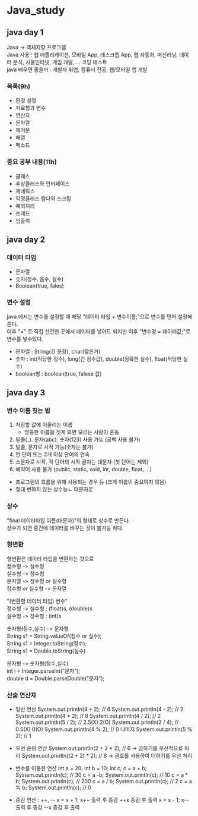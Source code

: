 # Java_study
## java day 1
Java -> 객체지향 프로그램  
Java 사용 : 웹 애플리케이션, 모바일 App, 데스크톱 App, 웹 자동화, 머신러닝, 데이터 분석, 사물인터넷, 게임 개발, ... 코딩 테스트  
java  배우면 좋을까 : 개발자 취업, 컴퓨터 전공, 웹/모바일 앱 개발  
  
### 목록(9h)
- 환경 설정
- 자료형과 변수
- 연산자
- 문자열
- 제어문
- 배열
- 메소드

### 중요 공부 내용(11h)
- 클래스
- 추상클래스와 인터페이스
- 제네릭스
- 익명클래스 람다와 스크림
- 예외처리
- 쓰레드
- 입출력

## java day 2

### 데이터 타입
- 문자열
- 숫자(정수, 음수, 실수)
- Boolean(true, fales)
  
### 변수 설정
java 에서는 변수를 설정할 때 해당 "데이터 타입 + 변수이름;"으로 변수를 먼저 설정해준다.  
이후 "=" 로 직접 선언한 곳에서 데이터를 넣어도 되지만 이후 "변수명 = 데이터값;"로 변수를 넣수있다.
- 문자열 : String(긴 문장), char(짧은거)
- 숫자 : int(적당한 정수), long(긴 정수값), double(정확한 실수), float(적당한 실수)
- boolean형 : boolean(true, falese 값)
  
## java day 3

### 변수 이름 짓는 법
1. 저장할 값에 어울리는 이름
    - 엉뚱한 이름을 짓게 되면 모르는 사람이 혼동
2. 밑줄(_). 문자(abc), 숫자(123) 사용 가능 (공백 사용 불가)
3. 밑줄, 문자로 시작 가능(숫자는 불가)
4. 한 단어 또는 2개 이상 단어의 연속
5. 소문자로 시작, 각 단어의 시작 글자는 대문자 (첫 단어는 제외)
6. 예약어 사용 불가 (public, static, void, int, double, float, ...)
  
- 프로그램의 흐름을 위해 사용되는 경우 등 (크게 이름이 중요하지 않음)
- 절대 변하지 않는 상수능ㄴ 대문자로

### 상수
"final 데이터타입 이름(대문자)"의 형태로 상수로 만든다.  
상수가 되면 중간에 데이터를 바꾸는 것이 불가능 하다.  

### 형변환
형변환은 데이터 타입을 변환하는 것으로  
정수형 -> 실수형  
실수형 -> 정수형  
문자열 -> 정수형 or 실수형  
정수형 or 실수형 -> 문자열  
  
"(변환할 데이터 타입) 변수"   
정수형 -> 실수형 : (float)s, (double)s  
실수형 -> 정수형 : (int)s  
  
숫자형(정수,실수) -> 문자형  
String s1 = String.valueOf(정수 or 실수);  
String s1 = Integer.toString(정수);  
String s1 = Double.toString(실수)  

문자형 -> 숫자형(정수,실수)  
int i = Integer.parseInt("문자");  
double d = Double.parseDouble("문자");  

### 산술 연산자
- 일반 연산
System.out.println(4 + 2); // 6
System.out.println(4 - 2); // 2
System.out.println(4 * 2); // 8
System.out.println(4 / 2); // 2
System.out.println(5 / 2); // 2.5(X) 2(O)
System.out.println(2 / 4); // 0.5(X) 0(O)
System.out.println(4 % 2); // 0 나머지
System.out.println(5 % 2); // 1
  
- 우선 순위 연산
System.out.println(2 + 2 * 2); // 6 -> 곱하기를 우선적으로 처리
System.out.println((2 + 2) * 2); // 8 -> 괄호를 사용하여 더하기를 우선 처리

- 변수를 이용한 연산
int a = 20;
int b = 10;
int c;
c = a + b;
System.out.println(c); // 30
c = a -b;
System.out.println(c); // 10
c = a * b;
System.out.println(c); // 200
c = a / b;
System.out.println(c); // 2
c = a % b;
System.out.println(c); // 0

- 증감 연산 : ++, --
x = x + 1;
x++ 출력 후 증감
++x 증감 후 출력
x = x - 1;
x-- 출력 후 증감
--x 증감 후 출력

